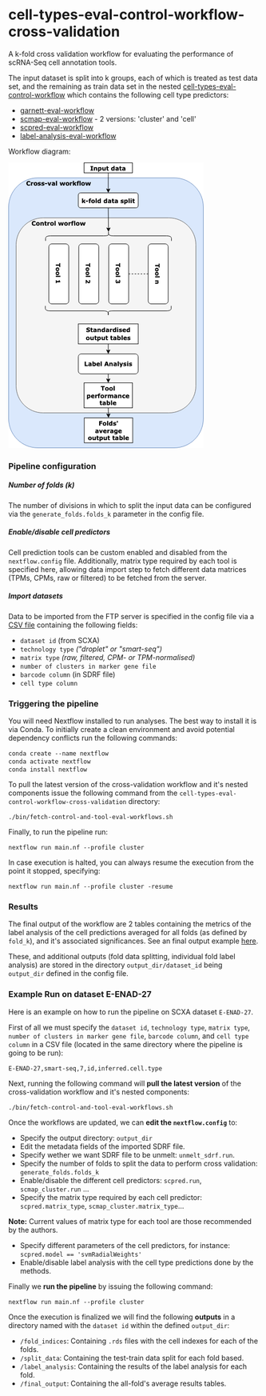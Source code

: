 # cell-types-eval-control-workflow-cross-validation


A k-fold cross validation workflow for evaluating the performance of scRNA-Seq cell annotation tools. 

The input dataset is split into k groups, each of which is treated as test data set, and the remaining as train data set in the nested 
[cell-types-eval-control-workflow](https://github.com/ebi-gene-expression-group/cell-types-eval-control-workflow-cross-validation/tree/feature/integrate_celltypes_workflow) which contains the following cell type predictors: 
* [garnett-eval-workflow](https://github.com/ebi-gene-expression-group/garnett-eval-workflow)
* [scmap-eval-workflow](https://github.com/ebi-gene-expression-group/scmap-eval-workflow) - 2 versions: 'cluster' and 'cell'
* [scpred-eval-workflow](https://github.com/ebi-gene-expression-group/scpred-eval-workflow)
* [label-analysis-eval-workflow](https://github.com/ebi-gene-expression-group/label-analysis-eval-workflow)

Workflow diagram:

![](https://github.com/ebi-gene-expression-group/cell-types-eval-control-workflow-cross-validation/blob/develop/cross-validation-pipeline.png)

### Pipeline configuration

##### Number of folds (k) 
The number of divisions in which to split the input data can be configured via the `generate_folds.folds_k` parameter in the config file.

##### Enable/disable cell predictors
Cell prediction tools can be custom enabled and disabled from the `nextflow.config` file. Additionally, matrix type required by each tool is specified here, allowing data import step to fetch different data matrices (TPMs, CPMs, raw or filtered) to be fetched from the server. 

##### Import datasets
Data to be imported from the FTP server is specified in the config file via a [CSV file](https://github.com/ebi-gene-expression-group/cell-types-eval-control-workflow-cross-validation/blob/develop/datasets.txt) containing the following fields: 
* `dataset id` (from SCXA)
* `technology type` _("droplet" or "smart-seq")_
* `matrix type` _(raw, filtered, CPM- or TPM-normalised)_
* `number of clusters in marker gene file` 
* `barcode column` (in SDRF file) 
* `cell type column` 

### Triggering the pipeline
You will need Nextflow installed to run analyses. The best way to install it is via Conda. 
To initially create a clean environment and avoid potential dependency conflicts run the following commands:

```
conda create --name nextflow
conda activate nextflow
conda install nextflow
```

To pull the latest version of the cross-validation workflow and it's nested components issue the following command from the `cell-types-eval-control-workflow-cross-validation` directory:
```
./bin/fetch-control-and-tool-eval-workflows.sh
```
Finally, to run the pipeline run: 
```
nextflow run main.nf --profile cluster
```
In case execution is halted, you can always resume the execution from the point it stopped, specifying: 
```
nextflow run main.nf --profile cluster -resume
```

### Results
The final output of the workflow are 2 tables containing the metrics of the label analysis of the cell predictions averaged for all folds (as defined by `fold_k`), and it's associated significances. See an final output example [here](https://raw.githubusercontent.com/ebi-gene-expression-group/cell-types-eval-control-workflow-cross-validation/master/datasets.txt).

These, and additional outputs (fold data splitting, individual fold label analysis) are stored in the directory `output_dir/dataset_id` being `output_dir` defined in the config file. 

### Example Run on dataset E-ENAD-27
Here is an example on how to run the pipeline on SCXA dataset `E-ENAD-27`. 

First of all we must specify the `dataset id`, `technology type`, `matrix type`, `number of clusters in marker gene file`, `barcode column`, and `cell type column` in a CSV file (located in the same directory where the pipeline is going to be run): 
```
E-ENAD-27,smart-seq,7,id,inferred.cell.type
```

Next, running the following command will **pull the latest version** of the cross-validation workflow and it's nested components:
```
./bin/fetch-control-and-tool-eval-workflows.sh
```

Once the workflows are updated, we can **edit the `nextflow.config`** to: 
- Specify the output directory: `output_dir`
- Edit the metadata fields of the imported SDRF file.
- Specify wether we want SDRF file to be unmelt: `unmelt_sdrf.run`.
- Specify the number of folds to split the data to perform cross validation: `generate_folds.folds_k`
- Enable/disable the different cell predictors: `scpred.run`, `scmap_cluster.run` ...
- Specify the matrix type required by each cell predictor: `scpred.matrix_type`,  `scmap_cluster.matrix_type`...

**Note:** Current values of matrix type for each tool are those recommended by the authors.
- Specify different parameters of the cell predictors, for instance: `scpred.model == 'svmRadialWeights'`
- Enable/disable label analysis with the cell type predictions done by the methods.

Finally we **run the pipeline** by issuing the following command: 
```
nextflow run main.nf --profile cluster
```

Once the execution is finalized we will find the following **outputs** in a directory named with the `dataset id` within the defined `output_dir`: 
- `/fold_indices`: Containing `.rds` files with the cell indexes for each of the folds.
- `/split_data`: Containing the test-train data split for each fold based. 
- `/label_analysis`: Containing the results of the label analysis for each fold. 
- `/final_output`: Containing the all-fold's average results tables.

